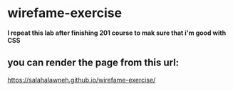 # wirefame-exercise
**I repeat this lab after finishing 201 course to mak sure that i'm good with CSS**

## you can render the page from this url:
https://salahalawneh.github.io/wirefame-exercise/

